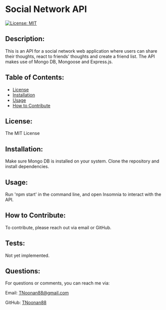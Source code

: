 # Social Network API
[![License: MIT](https://img.shields.io/badge/License-MIT-yellow.svg)](https://opensource.org/licenses/MIT)

## Description:
This is an API for a social network web application where users can share their thoughts, react to friends' thoughts and create a friend list. The API makes use of Mongo DB, Mongoose and Express.js.

## Table of Contents:
* [License](#license)
* [Installation](#installation)
* [Usage](#usage)
* [How to Contribute](#how-to-contribute)

## License:
The MIT License

## Installation:
Make sure Mongo DB is installed on your system. Clone the repository and install dependencies.

## Usage:
Run 'npm start' in the command line, and open Insomnia to interact with the API.

## How to Contribute:
To contribute, please reach out via email or GitHub.

## Tests:
Not yet implemented.

## Questions:
For questions or comments, you can reach me via:

Email: TNoonan88@gmail.com

GitHub: [TNoonan88](https://github.com/TNoonan88)
